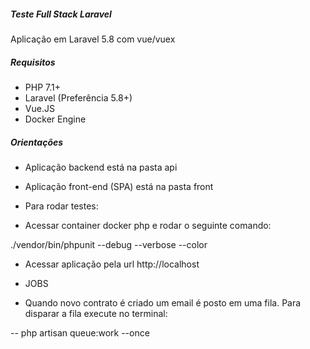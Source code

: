 ##### Teste Full Stack Laravel
Aplicação em Laravel 5.8 com vue/vuex

##### Requisitos
- PHP 7.1+
- Laravel (Preferência 5.8+)
- Vue.JS
- Docker Engine

##### Orientações
- Aplicação backend está na pasta api
- Aplicação front-end (SPA) está na pasta front

- Para rodar testes:
- Acessar container docker php e rodar o seguinte comando:

./vendor/bin/phpunit --debug --verbose --color


- Acessar aplicação pela url http://localhost


- JOBS

- Quando novo contrato é criado um email é posto em uma fila. Para disparar a fila execute no terminal:

-- php artisan queue:work --once